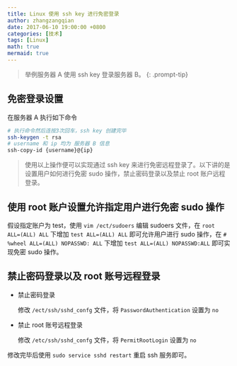 ```yaml
---
title: Linux 使用 ssh key 进行免密登录
author: zhangzangqian
date: 2017-06-10 19:00:00 +0800
categories: [技术]
tags: [Linux]
math: true
mermaid: true
---
```


> 举例服务器 A 使用 ssh key 登录服务器 B。
{: .prompt-tip}

## 免密登录设置

在服务器 A 执行如下命令

```bash
# 执行命令然后连按3次回车，ssh key 创建完毕
ssh-keygen -t rsa
# username 和 ip 均为 服务器 B 信息
ssh-copy-id {username}@{ip}
```

> 使用以上操作便可以实现通过 ssh key 来进行免密远程登录了。以下讲的是设置用户如何进行免密 sudo 操作，禁止密码登录以及禁止 root 账户远程登录。

## 使用 root 账户设置允许指定用户进行免密 sudo 操作

假设指定账户为 test，使用 `vim /ect/sudoers` 编辑 sudoers 文件，在 `root ALL=(ALL) ALL` 下增加 `test ALL=(ALL) ALL` 即可允许用户进行 sudo 操作，在 `# %wheel ALL=(ALL) NOPASSWD: ALL` 下增加 `test ALL=(ALL) NOPASSWD:ALL` 即可实现免密 sudo 操作。

## 禁止密码登录以及 root 账号远程登录

- 禁止密码登录
    
    修改 `/ect/ssh/sshd_confg` 文件，将 `PasswordAuthentication` 设置为 `no`

- 禁止 root 账号远程登录
    
    修改 `/etc/ssh/sshd_confg` 文件，将 `PermitRootLogin` 设置为 `no`

修改完毕后使用 `sudo service sshd restart` 重启 ssh 服务即可。